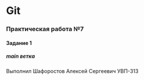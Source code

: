 # Git
### Практическая работа №7
####  Задание 1
##### main ветка

Выполнил 
Шафоростов Алексей Сергеевич
УВП-313